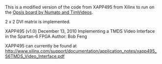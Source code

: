 
This is a modified version of the code from XAPP495 from Xilinx to run on the
[Opsis board by Numato and TimVideos](hdmi2usb.tv/opsis).

2 x 2 DVI matrix is implemented.

XAPP495 (v1.0) December 13, 2010
Implementing a TMDS Video Interface in the Spartan-6 FPGA
Author: Bob Feng

XAPP495 can currently be found at
http://www.xilinx.com/support/documentation/application_notes/xapp495_S6TMDS_Video_Interface.pdf
